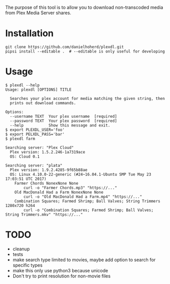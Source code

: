 The purpose of this tool is to allow you to download non-transcoded media from Plex Media Server shares.

# Installation

```
git clone https://github.com/danielhoherd/plexdl.git
pipsi install --editable .  # --editable is only useful for developing
```

# Usage

```
$ plexdl --help
Usage: plexdl [OPTIONS] TITLE

  Searches your plex account for media matching the given string, then
  prints out download commands.

Options:
  --username TEXT  Your plex username  [required]
  --password TEXT  Your plex password  [required]
  --help           Show this message and exit.
$ export PLEXDL_USER='foo'
$ export PELXDL_PASS='bar'
$ plexdl farm

Searching server: "Plex Cloud"
  Plex version: 1.5.2.246-1a7319ace
  OS: Cloud 0.1

Searching server: "plata"
  Plex version: 1.9.2.4285-9f65b88ae
  OS: Linux 4.10.0-22-generic (#24~16.04.1-Ubuntu SMP Tue May 23 17:03:51 UTC 2017)
    Farmer Chords NonexNone None
        curl -o "Farmer Chords.mp3" "https://..."
    Old MacDonald Had a Farm NonexNone None
        curl -o "Old MacDonald Had a Farm.mp4" "https://..."
    Combination Squares; Farmed Shrimp; Ball Valves; String Trimmers 1280x720 h264
        curl -o "Combination Squares; Farmed Shrimp; Ball Valves; String Trimmers.mkv" "https://..."
```

# TODO

- cleanup
- tests
- make search type limited to movies, maybe add option to search for specific types
- make this only use python3 because unicode
- Don't try to print resolution for non-movie files
